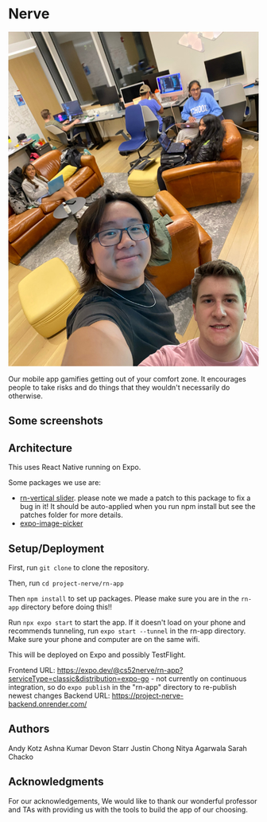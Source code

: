 # Nerve

![Team Photo](./rn-app/assets/images/readme-team-photo.jpeg)

Our mobile app gamifies getting out of your comfort zone. It encourages people to take risks and do things that they wouldn't necessarily do otherwise. 

## Some screenshots

## Architecture
This uses React Native running on Expo.

Some packages we use are:

* [rn-vertical slider](https://github.com/sacmii/rn-vertical-slider). please note we made a patch to this package to fix a bug in it! It should be auto-applied when you run npm install but see the patches folder for more details.
* [expo-image-picker](https://github.com/expo/expo/tree/main/packages/expo-image-picker)

## Setup/Deployment

First, run ```git clone``` to clone the repository.

Then, run ```cd project-nerve/rn-app``` 

Then ```npm install``` to set up packages. Please make sure you are in the ```rn-app``` directory before doing this!!

Run ```npx expo start``` to start the app. If it doesn't load on your phone and recommends tunneling, run ```expo start --tunnel``` in the rn-app directory. Make sure your phone and computer are on the same wifi.

This will be deployed on Expo and possibly TestFlight.

Frontend URL: https://expo.dev/@cs52nerve/rn-app?serviceType=classic&distribution=expo-go
    - not currently on continuous integration, so do ```expo publish``` in the "rn-app" directory to re-publish newest changes
Backend URL: https://project-nerve-backend.onrender.com/

## Authors

Andy Kotz
Ashna Kumar
Devon Starr
Justin Chong
Nitya Agarwala
Sarah Chacko

## Acknowledgments

For our acknowledgements, We would like to thank our wonderful professor and TAs with providing us with the tools to build the app of our choosing.
